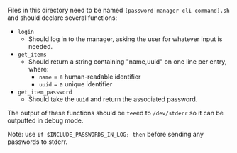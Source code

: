 Files in this directory need to be named `[password manager cli command].sh` and should declare several functions:

* `login`
    * Should log in to the manager, asking the user for whatever input is needed. 
* `get_items`
    * Should return a string containing "name,uuid" on one line per entry, where:
        - `name` = a human-readable identifier
        - `uuid` = a unique identifier
* `get_item_password`
    * Should take the `uuid` and return the associated password.

The output of these functions should be `tee`ed to `/dev/stderr` so it can be outputted in debug mode.

Note: use `if $INCLUDE_PASSWORDS_IN_LOG; then` before sending any passwords to stderr.
